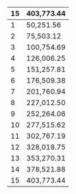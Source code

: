 
15|403,773.44
---|---
1|50,251.56
2|75,503.12
3|100,754.69
4|126,006.25
5|151,257.81
6|176,509.38
7|201,760.94
8|227,012.50
9|252,264.06
10|277,515.62
11|302,767.19
12|328,018.75
13|353,270.31
14|378,521.88
15|403,773.44
